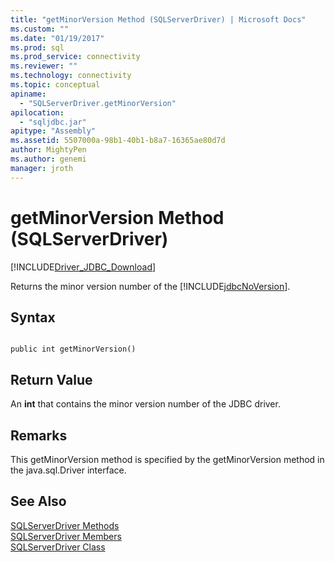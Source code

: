 ```yaml
---
title: "getMinorVersion Method (SQLServerDriver) | Microsoft Docs"
ms.custom: ""
ms.date: "01/19/2017"
ms.prod: sql
ms.prod_service: connectivity
ms.reviewer: ""
ms.technology: connectivity
ms.topic: conceptual
apiname: 
  - "SQLServerDriver.getMinorVersion"
apilocation: 
  - "sqljdbc.jar"
apitype: "Assembly"
ms.assetid: 5507000a-98b1-40b1-b8a7-16365ae80d7d
author: MightyPen
ms.author: genemi
manager: jroth
---
```

# getMinorVersion Method (SQLServerDriver)
[!INCLUDE[Driver_JDBC_Download](../../../includes/driver_jdbc_download.md)]

  Returns the minor version number of the [!INCLUDE[jdbcNoVersion](../../../includes/jdbcnoversion_md.md)].  
  
## Syntax  
  
```  
  
public int getMinorVersion()  
```  
  
## Return Value  
 An **int** that contains the minor version number of the JDBC driver.  
  
## Remarks  
 This getMinorVersion method is specified by the getMinorVersion method in the java.sql.Driver interface.  
  
## See Also  
 [SQLServerDriver Methods](../../../connect/jdbc/reference/sqlserverdriver-methods.md)   
 [SQLServerDriver Members](../../../connect/jdbc/reference/sqlserverdriver-members.md)   
 [SQLServerDriver Class](../../../connect/jdbc/reference/sqlserverdriver-class.md)  
  
  
